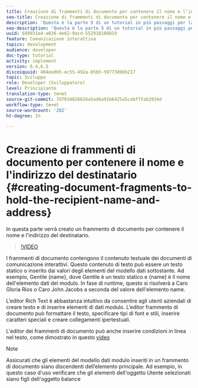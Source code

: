 ```yaml
---
title: Creazione di frammenti di documento per contenere il nome e l’indirizzo del destinatario
seo-title: Creazione di frammenti di documento per contenere il nome e l’indirizzo del destinatario
description: 'Questa è la parte 5 di un tutorial in più passaggi per la creazione del primo documento di comunicazione interattiva. In questa parte verrà creato un frammento di documento per contenere il nome e l''indirizzo del destinatario. '
seo-description: 'Questa è la parte 5 di un tutorial in più passaggi per la creazione del primo documento di comunicazione interattiva. In questa parte verrà creato un frammento di documento per contenere il nome e l''indirizzo del destinatario. '
uuid: 689931e4-a026-4e62-9acd-552918180819
feature: Comunicazione interattiva
topics: development
audience: developer
doc-type: tutorial
activity: implement
version: 6.4,6.5
discoiquuid: 404eed65-ec55-492a-85b5-59773896b217
topic: Sviluppo
role: Developer (Sviluppatore)
level: Principiante
translation-type: tm+mt
source-git-commit: 7d7034026826a5a46a91b6425a5cebfffab2934d
workflow-type: tm+mt
source-wordcount: '282'
ht-degree: 1%

---
```



# Creazione di frammenti di documento per contenere il nome e l&#39;indirizzo del destinatario {#creating-document-fragments-to-hold-the-recipient-name-and-address}

In questa parte verrà creato un frammento di documento per contenere il nome e l&#39;indirizzo del destinatario.

>[!VIDEO](https://video.tv.adobe.com/v/22350/?quality=9&learn=on)

I frammenti di documento contengono il contenuto testuale dei documenti di comunicazione interattivi. Questo contenuto di testo può essere un testo statico o inserito dai valori degli elementi del modello dati sottostante. Ad esempio, Gentile {name}, dove Gentile è un testo statico e {name} è il nome dell&#39;elemento dati del modulo. In fase di runtime, questo si risolverà a Caro Gloria Rios o Caro John Jacobs a seconda del valore dell&#39;elemento name.

L’editor Rich Text è abbastanza intuitivo da consentire agli utenti aziendali di creare testo e di inserire elementi di dati modulo. L’editor frammento di documento può formattare il testo, specificare tipi di font e stili, inserire caratteri speciali e creare collegamenti ipertestuali.

L&#39;editor dei frammenti di documento può anche inserire condizioni in linea nel testo, come dimostrato in questo [video](https://helpx.adobe.com/experience-manager/kt/forms/using/editing-improvements-correspondence-mgmt-feature-video-use.html)

>[!NOTE]
>
>Assicurati che gli elementi del modello dati modulo inseriti in un frammento di documento siano discendenti dell’elemento principale. Ad esempio, in questo caso d&#39;uso verificare che gli elementi dell&#39;oggetto Utente selezionati siano figli dell&#39;oggetto balance

